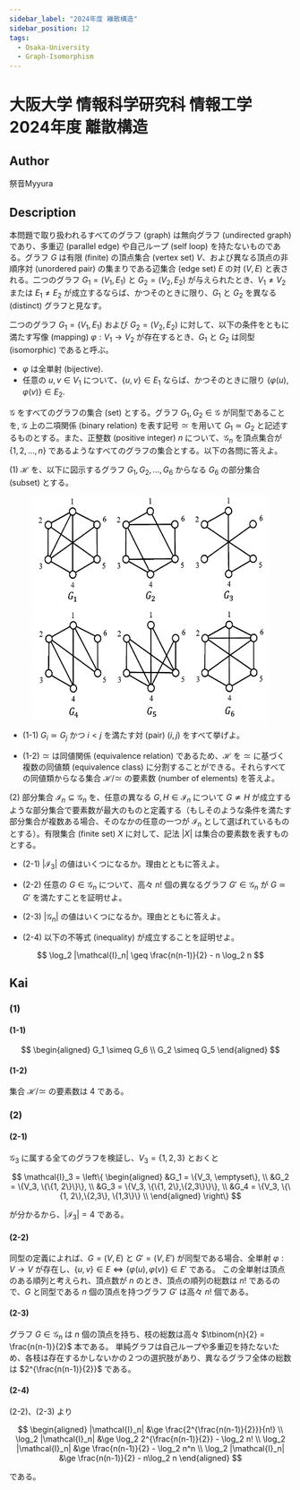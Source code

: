 ```yaml
---
sidebar_label: "2024年度 離散構造"
sidebar_position: 12
tags:
  - Osaka-University
  - Graph-Isomorphism
---
```

# 大阪大学 情報科学研究科 情報工学 2024年度 離散構造

## **Author**
祭音Myyura

## **Description**
本問題で取り扱われるすべてのグラフ (graph) は無向グラフ (undirected graph) であり、多重辺 (parallel edge) や自己ループ (self loop) を持たないものである。グラフ $G$ は有限 (finite) の頂点集合 (vertex set) $V$、および異なる頂点の非順序対 (unordered pair) の集まりである辺集合 (edge set) $E$ の対 $(V, E)$ と表される。二つのグラフ $G_1 = (V_1, E_1)$ と $G_2 = (V_2, E_2)$ が与えられたとき、$V_1 \neq V_2$ または $E_1 \neq E_2$ が成立するならば、かつそのときに限り、$G_1$ と $G_2$ を異なる (distinct) グラフと見なす。

二つのグラフ $G_1 = (V_1, E_1)$ および $G_2 = (V_2, E_2)$ に対して、以下の条件をともに満たす写像 (mapping) $\varphi: V_1 \rightarrow V_2$ が存在するとき、$G_1$ と $G_2$ は同型 (isomorphic) であると呼ぶ。

- $\varphi$ は全単射 (bijective).
- 任意の $u, v \in V_1$ について、$\{u, v\} \in E_1$ ならば、かつそのときに限り $\{\varphi(u), \varphi(v)\} \in E_2$.

$\mathcal{G}$ をすべてのグラフの集合 (set) とする。グラフ $G_1, G_2 \in \mathcal{G}$ が同型であることを, $\mathcal{G}$ 上の二項関係 (binary relation) を表す記号 $\simeq$ を用いて $G_1 \simeq G_2$ と記述するものとする。また、正整数 (positive integer) $n$ について、$\mathcal{G}_n$ を頂点集合が $\{1, 2, \dots, n\}$ であるようなすべてのグラフの集合とする。以下の各問に答えよ。

(1) $\mathcal{H}$ を、以下に図示するグラフ $G_1, G_2, \dots, G_6$ からなる $G_6$ の部分集合 (subset) とする。

<figure style="text-align:center;">
  <img src="https://raw.githubusercontent.com/Myyura/the_kai_project_assets/main/kakomonn/osaka_university/IST/ie_2024_discrete_mathematics_p1.png" width="475" height="400" alt=""/>
</figure>

- (1-1) $G_i \simeq G_j$ かつ $i < j$ を満たす対 (pair) $(i, j)$ をすべて挙げよ。

- (1-2) $\simeq$ は同値関係 (equivalence relation) であるため、$\mathcal{H}$ を $\simeq$ に基づく複数の同値類 (equivalence class) に分割することができる。それらすべての同値類からなる集合 $\mathcal{H}/\simeq$ の要素数 (number of elements) を答えよ。

(2) 部分集合 $\mathcal{I}_n \subseteq \mathcal{G}_n$ を、任意の異なる $G, H \in \mathcal{I}_n$ について $G \not\simeq H$ が成立するような部分集合で要素数が最大のものと定義する（もしそのような条件を満たす部分集合が複数ある場合、そのなかの任意の一つが $\mathcal{I}_n$ として選ばれているものとする）。有限集合 (finite set) $X$ に対して、記法 $|X|$ は集合の要素数を表すものとする。

- (2-1) $|\mathcal{I}_3|$ の値はいくつになるか。理由とともに答えよ。

- (2-2) 任意の $G \in \mathcal{G}_n$ について、高々 $n!$ 個の異なるグラフ $G' \in \mathcal{G}_n$ が $G \simeq G'$ を満たすことを証明せよ。

- (2-3) $|\mathcal{G}_n|$ の値はいくつになるか。理由とともに答えよ。

- (2-4) 以下の不等式 (inequality) が成立することを証明せよ。

$$
\log_2 |\mathcal{I}_n| \geq \frac{n(n-1)}{2} - n \log_2 n
$$

## **Kai**
### (1)
#### (1-1)

$$
\begin{aligned}
G_1 \simeq G_6 \\
G_2 \simeq G_5
\end{aligned}
$$

#### (1-2)
集合 $\mathcal{H}/\simeq$ の要素数は $4$ である。

### (2)
#### (2-1)
$\mathcal{G}_3$ に属する全てのグラフを検証し、$V_3 = \{1, 2, 3\}$ とおくと

$$
\mathcal{I}_3 = \left\{
    \begin{aligned}
    &G_1 = \{V_3, \emptyset\}, \\
    &G_2 = \{V_3, \{\{1, 2\}\}\}, \\
    &G_3 = \{V_3, \{\{1, 2\},\{2,3\}\}\}, \\
    &G_4 = \{V_3, \{\{1, 2\},\{2,3\}, \{1,3\}\} \\
    \end{aligned}
\right\}
$$

が分かるから、$|\mathcal{I}_3| = 4$ である。

#### (2-2)
同型の定義によれば、$G = (V, E)$ と $G' = (V, E')$ が同型である場合、全単射 $\varphi: V \to V$ が存在し、$\{u, v\} \in E \iff \{\varphi(u), \varphi(v)\} \in E'$ である。
この全単射は頂点のある順列と考えられ、頂点数が $n$ のとき、頂点の順列の総数は $n!$ であるので、$G$ と同型である $n$ 個の頂点を持つグラフ $G'$ は高々 $n!$ 個である。

#### (2-3)
グラフ $G \in \mathcal{G}_n$ は $n$ 個の頂点を持ち、枝の総数は高々 $\tbinom{n}{2} = \frac{n(n-1)}{2}$ 本である。
単純グラフは自己ループや多重辺を持たないため、各枝は存在するかしないかの２つの選択肢があり、異なるグラフ全体の総数は $2^{\frac{n(n-1)}{2}}$ である。

#### (2-4)
(2-2)、(2-3) より

$$
\begin{aligned}
|\mathcal{I}_n| &\ge \frac{2^{\frac{n(n-1)}{2}}}{n!} \\
\log_2 |\mathcal{I}_n| &\ge \log_2 2^{\frac{n(n-1)}{2}} - \log_2 n! \\
\log_2 |\mathcal{I}_n| &\ge \frac{n(n-1)}{2} - \log_2 n^n \\
\log_2 |\mathcal{I}_n| &\ge \frac{n(n-1)}{2} - n\log_2 n
\end{aligned}
$$

である。